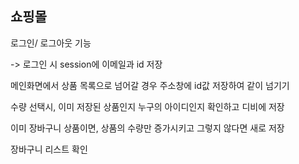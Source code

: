 <h2>쇼핑몰</h2>
<p>로그인/ 로그아웃 기능</p>
<p>-> 로그인 시 session에 이메일과 id 저장</p>
<p>메인화면에서 상품 목록으로 넘어갈 경우 주소창에 id값 저장하여 같이 넘기기</p>
<p>수량 선택시, 이미 저장된 상품인지 누구의 아이디인지 확인하고 디비에 저장</p>
<p>이미 장바구니 상품이면, 상품의 수량만 증가시키고 그렇지 않다면 새로 저장</p>
<p>장바구니 리스트 확인</p>
